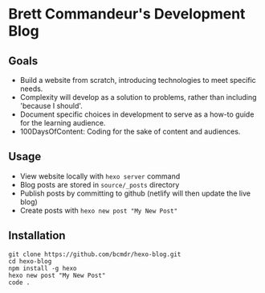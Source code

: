 # Brett Commandeur's Development Blog

## Goals
- Build a website from scratch, introducing technologies to meet specific needs. 
- Complexity will develop as a solution to problems, rather than including 'because I should'. 
- Document specific choices in development to serve as a how-to guide for the learning audience. 
- 100DaysOfContent: Coding for the sake of content and audiences. 

## Usage

- View website locally with `hexo server` command
- Blog posts are stored in `source/_posts` directory
- Publish posts by committing to github (netlify will then update the live blog)
- Create posts with `hexo new post "My New Post"`

## Installation

```
git clone https://github.com/bcmdr/hexo-blog.git
cd hexo-blog
npm install -g hexo
hexo new post "My New Post"
code .
```


